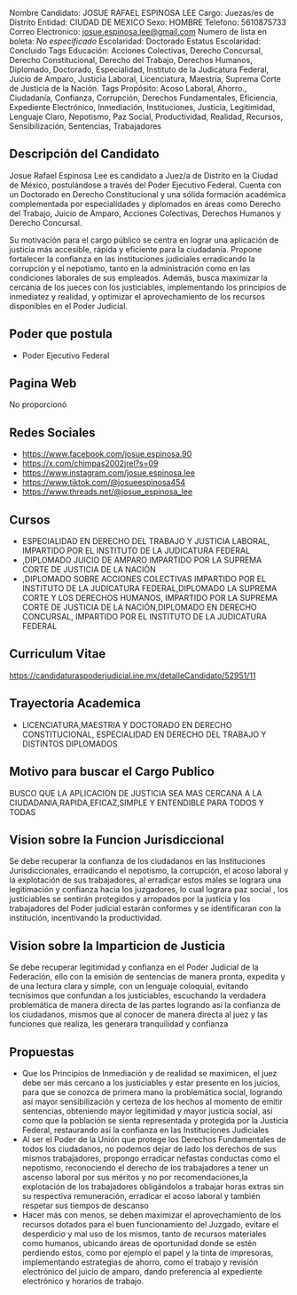 Nombre Candidato: JOSUE RAFAEL ESPINOSA LEE
Cargo: Juezas/es de Distrito
Entidad: CIUDAD DE MEXICO
Sexo: HOMBRE
Telefono: 5610875733
Correo Electronico: josue.espinosa.lee@gmail.com
Numero de lista en boleta: *No especificado*
Escolaridad: Doctorado
Estatus Escolaridad: Concluido
Tags Educación: Acciones Colectivas, Derecho Concursal, Derecho Constitucional, Derecho del Trabajo, Derechos Humanos, Diplomado, Doctorado, Especialidad, Instituto de la Judicatura Federal, Juicio de Amparo, Justicia Laboral, Licenciatura, Maestría, Suprema Corte de Justicia de la Nación.
Tags Propósito: Acoso Laboral, Ahorro., Ciudadanía, Confianza, Corrupción, Derechos Fundamentales, Eficiencia, Expediente Electrónico, Inmediación, Instituciones, Justicia, Legitimidad, Lenguaje Claro, Nepotismo, Paz Social, Productividad, Realidad, Recursos, Sensibilización, Sentencias, Trabajadores


## Descripción del Candidato 

Josue Rafael Espinosa Lee es candidato a Juez/a de Distrito en la Ciudad de México, postulándose a través del Poder Ejecutivo Federal. Cuenta con un Doctorado en Derecho Constitucional y una sólida formación académica complementada por especialidades y diplomados en áreas como Derecho del Trabajo, Juicio de Amparo, Acciones Colectivas, Derechos Humanos y Derecho Concursal.

Su motivación para el cargo público se centra en lograr una aplicación de justicia más accesible, rápida y eficiente para la ciudadanía. Propone fortalecer la confianza en las instituciones judiciales erradicando la corrupción y el nepotismo, tanto en la administración como en las condiciones laborales de sus empleados.  Además, busca maximizar la cercanía de los jueces con los justiciables, implementando los principios de inmediatez y realidad, y optimizar el aprovechamiento de los recursos disponibles en el Poder Judicial.


## Poder que postula

- Poder Ejecutivo Federal


## Pagina Web

No proporcionó


## Redes Sociales

- https://www.facebook.com/josue.espinosa.90
- https://x.com/chimpas2002jrel?s=09
- https://www.instagram.com/josue.espinosa.lee
- https://www.tiktok.com/@josueespinosa454
- https://www.threads.net/@josue_espinosa_lee


## Cursos

- ESPECIALIDAD EN DERECHO DEL TRABAJO Y JUSTICIA LABORAL, IMPARTIDO POR EL INSTITUTO DE LA JUDICATURA FEDERAL
- ,DIPLOMADO JUICIO DE AMPARO IMPARTIDO POR LA SUPREMA CORTE DE JUSTICIA DE LA NACIÓN
- ,DIPLOMADO SOBRE ACCIONES COLECTIVAS IMPARTIDO POR EL INSTITUTO DE LA JUDICATURA FEDERAL,DIPLOMADO LA SUPREMA CORTE Y LOS DERECHOS HUMANOS, IMPARTIDO POR LA SUPREMA CORTE DE JUSTICIA DE LA NACIÓN,DIPLOMADO EN DERECHO CONCURSAL, IMPARTIDO POR EL INSTITUTO DE LA JUDICATURA FEDERAL


## Curriculum Vitae

https://candidaturaspoderjudicial.ine.mx/detalleCandidato/52951/11


## Trayectoria Academica

- LICENCIATURA,MAESTRIA Y DOCTORADO EN DERECHO CONSTITUCIONAL, ESPECIALIDAD EN DERECHO DEL TRABAJO Y DISTINTOS DIPLOMADOS


## Motivo para buscar el Cargo Publico

BUSCO QUE LA APLICACION DE JUSTICIA SEA MAS CERCANA A LA CIUDADANIA,RAPIDA,EFICAZ,SIMPLE Y ENTENDIBLE PARA TODOS Y TODAS


## Vision sobre la Funcion Jurisdiccional

Se debe recuperar la confianza de los ciudadanos en las Instituciones Jurisdiccionales, erradicando el nepotismo, la corrupción, el acoso laboral y la explotación de sus trabajadores, al erradicar estos males se lograra una legitimación y confianza hacia los juzgadores, lo cual lograra paz social , los justiciables se sentirán protegidos y arropados por la justicia y los trabajadores del Poder judicial estarán conformes y se identificaran con la institución, incentivando la productividad.


## Vision sobre la Imparticion de Justicia

Se debe recuperar legitimidad y confianza en el Poder Judicial de la Federación, ello con la emisión de sentencias de manera pronta, expedita y de una lectura clara y simple, con un lenguaje coloquial, evitando tecnísimos que confundan a los justiciables, escuchando la verdadera problemática de manera directa de las partes logrando así la confianza de los ciudadanos, mismos que al conocer de manera directa al juez y las funciones que realiza, les generara tranquilidad y confianza


## Propuestas

- Que los Principios de Inmediación y de realidad se maximicen, el juez debe ser más cercano a los justiciables y estar presente en los juicios, para que se conozca de primera mano la problemática social, logrando así mayor sensibilización y certeza de los hechos al momento de emitir sentencias, obteniendo mayor legitimidad y mayor justicia social, así como que la población se sienta representada y protegida por la Justicia Federal, restaurando así la confianza en las Instituciones Judiciales
- Al ser el Poder de la Unión que protege los Derechos Fundamentales de todos los ciudadanos, no podemos dejar de lado los derechos de sus mismos trabajadores, propongo erradicar nefastas conductas como el nepotismo, reconociendo el derecho de los trabajadores a tener un ascenso laboral por sus méritos y no por recomendaciones,la explotación de los trabajadores obligándolos a trabajar horas extras sin su respectiva remuneración, erradicar el acoso laboral y también respetar sus tiempos de descanso
- Hacer más con menos, se deben maximizar el aprovechamiento de los recursos dotados para el buen funcionamiento del Juzgado, evitare el desperdicio y mal uso de los mismos, tanto de recursos materiales como humanos, ubicando áreas de oportunidad donde se estén perdiendo estos, como por ejemplo el papel y la tinta de impresoras, implementando estrategias de ahorro, como el trabajo y revisión electrónico del juicio de amparo, dando preferencia al expediente electrónico y horarios de trabajo.

